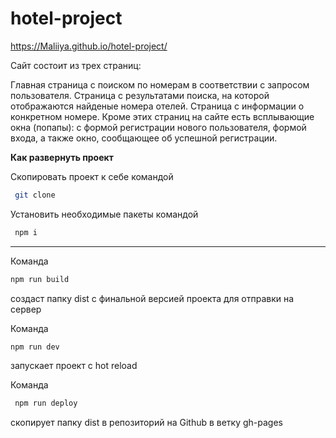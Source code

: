 # hotel-project

https://Maliiya.github.io/hotel-project/

Сайт состоит из трех страниц:

Главная страница с поиском по номерам в соответствии с запросом пользователя.
Страница с результатами поиска, на которой отображаются найденые номера отелей.
Страница с информации о конкретном номере.
Кроме этих страниц на сайте есть всплывающие окна (попапы):
с формой регистрации нового пользователя, формой входа, а также окно, сообщающее об успешной регистрации.

**Как развернуть проект**

Скопировать проект к себе командой <br />

```bash
 git clone
```

Установить необходимые пакеты командой <br />

```bash
 npm i
```

---

Команда <br />

```bash
npm run build
```

создаст папку dist с финальной версией проекта для отправки на сервер<br />

Команда <br />

```bash
npm run dev
```

запускает проект с hot reload <br />

Команда <br />

```bash
 npm run deploy
```

скопирует папку dist в репозиторий на Github в ветку gh-pages
